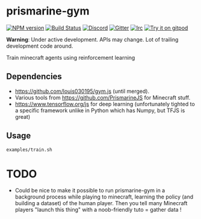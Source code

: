 # prismarine-gym
[![NPM version](https://img.shields.io/npm/v/prismarine-gym.svg)](http://npmjs.com/package/prismarine-gym)
[![Build Status](https://github.com/louis039195/prismarine-gym/workflows/CI/badge.svg)](https://github.com/louis039195/prismarine-gym/actions?query=workflow%3A%22CI%22)
[![Discord](https://img.shields.io/badge/chat-on%20discord-brightgreen.svg)](https://discord.gg/GsEFRM8)
[![Gitter](https://img.shields.io/badge/chat-on%20gitter-brightgreen.svg)](https://gitter.im/PrismarineJS/general)
[![Irc](https://img.shields.io/badge/chat-on%20irc-brightgreen.svg)](https://irc.gitter.im/)
[![Try it on gitpod](https://img.shields.io/badge/try-on%20gitpod-brightgreen.svg)](https://gitpod.io/#https://github.com/louis039195/prismarine-gym)

__Warning__: Under active development. APIs may change. Lot of trailing development code around.

Train minecraft agents using reinforcement learning

## Dependencies

- <https://github.com/louis030195/gym.js> (until merged).
- Various tools from <https://github.com/PrismarineJS> for Minecraft stuff.
- <https://www.tensorflow.org/js> for deep learning (unfortunately tighted to a specific framework unlike in Python which has Numpy, but TFJS is great)

## Usage

```bash
examples/train.sh
```

# TODO

- Could be nice to make it possible to run prismarine-gym in a background process while playing to minecraft, learning the policy (and building a dataset) of the human player. Then you tell many Minecraft players "launch this thing" with a noob-friendly tuto = gather data !
